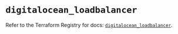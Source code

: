 # `digitalocean_loadbalancer`

Refer to the Terraform Registry for docs: [`digitalocean_loadbalancer`](https://registry.terraform.io/providers/digitalocean/digitalocean/2.51.0/docs/resources/loadbalancer).
